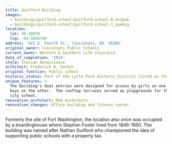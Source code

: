 ```yaml
---
title: Guilford Building
images:
  - buildings/guilford-school/guilford-school-0_mx2pwk
  - buildings/guilford-school/guilford-school-1_ype6jg
location:
  lat: 39.10078
  lng: -84.5050749
address: '421 E. Fourth St., Cincinnati, OH  45202'
original_owner: Cincinnati Public Schools
current_owner: Western & Southern Life Insurance
date_of_completion: '1914'
style: Italian Renaissance
architect: Frederick W. Garber
original_function: Public school
historic_status: Part of the Lytle Park Historic District listed on the NRHP in 1976.
unique_features: >-
  The building's dual entries were designed for access by girls on one end and
  boys on the other.  The rooftop terraces served as playgrounds for the inner
  city school.
renovation_architect: MSA Architects
renovation_changes: Office building and fitness center
---
```


Formerly the site of Fort Washington, the location also once was occupied by a boardinghouse where Stephen Foster lived from 1846-1850. The building was named after Nathan Guilford who championed the idea of supporting public schools with a property tax.
